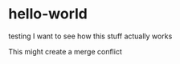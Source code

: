 # hello-world
testing
I want to see how this stuff actually works

This might create a merge conflict
